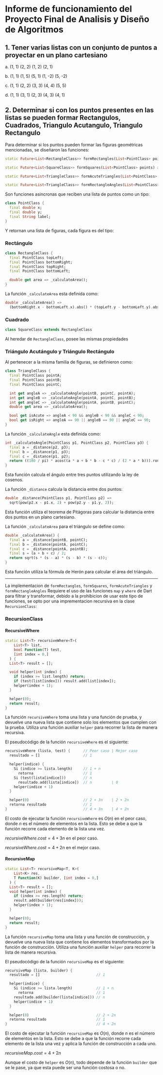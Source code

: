 # Informe de funcionamiento del Proyecto Final de Analisis y Diseño de Algoritmos
## 1. Tener varias listas con un conjunto de puntos a proyectar en un plano cartesiano

a. (1, 1) (2, 2) (1, 2) (2, 1)

b. (1, 1) (1, 5) (5, 1) (1, -2) (5, -2)

c. (1, 1) (2, 2) (3, 3) (4, 4) (5, 5)

d. (1, 1) (3, 1) (2, 3) (4, 3) (4, 1)

## 2. Determinar si con los puntos presentes en las listas se pueden formar Rectangulos, Cuadrados, Triangulo Acutangulo, Triangulo Rectangulo

Para determinar si los puntos pueden formar las figuras geométricas mencionadas, se diseñaron las funciones:

```dart
static Future<List<RectangleClass>> formRectangles(List<PointClass> points) async

static Future<List<SquareClass>> formSquares(List<PointClass> points) async

static Future<List<TriangleClass>> formAcuteTriangles(List<PointClass> points) async

static Future<List<TriangleClass>> formRectangleAngles(List<PointClass> points) async
```

Son funciones asincronas que reciben una lista de puntos como un tipo:

```dart
class PointClass {
  final double x;
  final double y;
  final String label;
}
```

Y retornan una lista de figuras, cada figura es del tipo:

### Rectángulo
```dart
class RectangleClass {
  final PointClass topLeft;
  final PointClass bottomRight;
  final PointClass topRight;
  final PointClass bottomLeft;

  double get area => _calculateArea();
}
```

La función `_calculateArea` esta definida como:

```dart
double _calculateArea() =>
  (bottomRight.x - bottomLeft.x).abs() * (topLeft.y - bottomLeft.y).abs();
```

### Cuadrado
```dart
class SquareClass extends RectangleClass
```

Al heredar de `RectangleClass`, posee las mismas propiedades

### Triángulo Acutángulo y Triángulo Rectángulo

Al pertenecer a la misma familia de figuras, se definieron como:

```dart
class TriangleClass {
  final PointClass pointA;
  final PointClass pointB;
  final PointClass pointC;

  int get angleA => _calculateAngle(pointB, pointC, pointA);
  int get angleB => _calculateAngle(pointA, pointC, pointB);
  int get angleC => _calculateAngle(pointA, pointB, pointC);
  double get area => _calculateArea();

  bool get isAcute => angleA < 90 && angleB < 90 && angleC < 90;
  bool get isRight => angleA == 90 || angleB == 90 || angleC == 90;
}
```

La función `_calculateAngle` esta definida como:

```dart
int _calculateAngle(PointClass p1, PointClass p2, PointClass p3) {
  final a = _distance(p2, p3);
  final b = _distance(p1, p3);
  final c = _distance(p1, p2);
  return ((180 / pi) * acos((a * a + b * b - c * c) / (2 * a * b))).round();
}
```

Esta función calcula el ángulo entre tres puntos utilizando la ley de cosenos.

La función `_distance` calcula la distancia entre dos puntos:

```dart
double _distance(PointClass p1, PointClass p2) =>
  sqrt(pow(p2.x - p1.x, 2) + pow(p2.y - p1.y, 2));
```

Esta función utiliza el teorema de Pitágoras para calcular la distancia entre dos puntos en un plano cartesiano.

La función `_calculateArea` para el triángulo se define como:

```dart
double _calculateArea() {
  final a = _distance(pointB, pointC);
  final b = _distance(pointA, pointC);
  final c = _distance(pointA, pointB);
  final s = (a + b + c) / 2;
  return sqrt(s * (s - a) * (s - b) * (s - c));
}
```

Esta función utiliza la fórmula de Herón para calcular el área del triángulo.

---

La implementacion de `formRectangles`, `formSquares`, `formAcuteTriangles` y `formRectangleAngles` Requiere el uso de las funciones `map` y `where` de Dart para filtrar y transformar, debido a la prohibicion de usar este tipo de funciones, se opto por una imprementacion recursiva en la clase `RecursionClass`:

### RecursionClass

#### RecursiveWhere
```dart
static List<T> recursiveWhere<T>(
    List<T> list,
    bool Function(T) test,
    [int index = 0,]
  ) {
  List<T> result = [];

  void helper(int index) {
    if (index >= list.length) return;
    if (test(list[index])) result.add(list[index]);
    helper(index + 1);
  }

  helper(0); 
  return result;
}
```

La función `recursiveWhere` toma una lista y una función de prueba, y devuelve una nueva lista que contiene solo los elementos que cumplen con la prueba. Utiliza una función auxiliar `helper` para recorrer la lista de manera recursiva.

El pseudocódigo de la función `recursiveWhere` es el siguiente:

```Dart
recursiveWhere (lista, test) {      // Peor caso | Mejor caso
  resultado = []                    // 1

  helper(indice) {
    Si (indice >= lista.length)     // 1 + n
      retorna                       // 1
    Si (test(lista[indice]))        // n
      resultado.add(lista[indice])  // n         | 0
    helper(indice + 1)              
  }

  helper(0)                         // 2 + 3n    | 2 + 2n
  retorna resultado                 // 1
}                                   // 4 + 3n    | 4 + 2n
```

El costo de ejecutar la función `recursiveWhere` es $O(n)$ en el peor caso, donde $n$ es el número de elementos en la lista. Esto se debe a que la función recorre cada elemento de la lista una vez.

$recursiveWhere.cost = 4 + 3n$ en el peor caso.

$recursiveWhere.cost = 4 + 2n$ en el mejor caso.

#### RecursiveMap
```dart
static List<T> recursiveMap<T, K>(
    List<K> res,
    T Function(K) builder, [int index = 0,]
  ) {
  List<T> result = [];
  void helper(int index) {
    if (index >= res.length) return;
    result.add(builder(res[index]));
    helper(index + 1);
  }

  helper(0);
  return result;
}
```

La función `recursiveMap` toma una lista y una función de construcción, y devuelve una nueva lista que contiene los elementos transformados por la función de construcción. Utiliza una función auxiliar `helper` para recorrer la lista de manera recursiva.

El pseudocódigo de la función `recursiveMap` es el siguiente:

```Dart
recursiveMap (lista, builder) {           
  resultado = []                          // 1

  helper(indice) {
    Si (indice >= lista.length)           // 1 + n
      retorna                             // 1
    resultado.add(builder(lista[indice])) // n
    helper(indice + 1)                
  }

  helper(0)                               // 2 + 2n
  retorna resultado                       // 1
}                                         // 4 + 2n
```

El costo de ejecutar la función `recursiveMap` es $O(n)$, donde $n$ es el número de elementos en la lista. Esto se debe a que la función recorre cada elemento de la lista una vez y aplica la función de construcción a cada uno.

$recursiveMap.cost = 4 + 2n$

Aunque el costo de `helper` es $O(n)$, todo depende de la función `builder` que se le pase, ya que esta puede ser una función costosa o no.